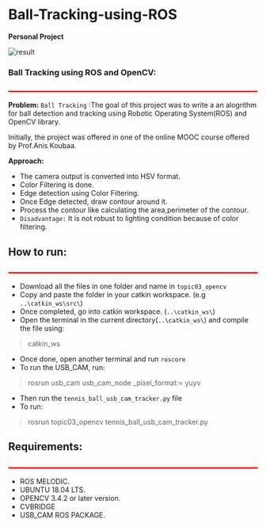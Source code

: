 # Ball-Tracking-using-ROS


  <b> Personal Project </b>
</p>

<img src="results.gif" alt="result" width="1024" height="500"> <br>

### Ball Tracking using ROS and OpenCV:
<img src="include/bar.jpg" alt="bar.jpg" width="1100" height="3"> <br>

**Problem:** 
`Ball Tracking` :The goal of this project was to write a an alogrithm for ball detection and tracking using Robotic Operating System(ROS) and OpenCV library.

Initially, the project was offered in one of the online MOOC course offered by Prof.Anis Koubaa.

**Approach:**
* The camera output is converted into HSV format.
* Color Filtering is done. 
* Edge detection using Color Filtering. 
* Once Edge detected, draw contour around it. 
* Process the contour like calculating the area,perimeter of the contour. 
* `Disadvantage:` It is not robust to lighting condition because of color filtering.

## How to run: 
<img src="include/bar.jpg" alt="bar.jpg" width="1100" height="3"> <br>

* Download all the files in one folder and name in `topic03_opencv`
* Copy and paste the folder in your catkin workspace. (e.g `..\catkin_ws\src\`)
* Once completed, go into catkin workspace. (`..\catkin_ws\`)
* Open the terminal in the current directory(`..\catkin_ws\`) and compile the file using:
> catkin_ws
* Once done, open another terminal and run `roscore`
* To run the USB_CAM, run: 
> rosrun usb_cam usb_cam_node _pixel_format:= yuyv
* Then run the `tennis_ball_usb_cam_tracker.py` file
* To run:
> rosrun topic03_opencv tennis_ball_usb_cam_tracker.py


## Requirements:
<img src="include/bar.jpg" alt="bar.jpg" width="1100" height="3"> <br>
 * ROS MELODIC.
 * UBUNTU 18.04 LTS.
 * OPENCV 3.4.2 or later version.
* CVBRIDGE
 * USB_CAM ROS PACKAGE.


&nbsp;&nbsp;&nbsp;&nbsp;&nbsp;&nbsp;&nbsp;&nbsp;&nbsp;&nbsp;&nbsp;&nbsp;&nbsp;&nbsp;&nbsp;&nbsp;&nbsp;&nbsp;&nbsp;&nbsp;&nbsp;&nbsp;&nbsp;&nbsp;&nbsp;&nbsp;&nbsp;&nbsp;&nbsp;&nbsp;&nbsp;&nbsp;&nbsp;&nbsp;&nbsp;&nbsp;&nbsp;&nbsp;&nbsp;&nbsp;&nbsp;&nbsp;&nbsp;&nbsp;&nbsp;&nbsp;&nbsp;&nbsp;&nbsp;&nbsp;&nbsp;&nbsp;&nbsp;&nbsp;&nbsp;&nbsp;&nbsp;&nbsp;&nbsp;&nbsp;&nbsp;&nbsp;&nbsp;&nbsp;&nbsp;&nbsp;&nbsp;&nbsp;&nbsp;&nbsp;&nbsp;&nbsp;&nbsp;&nbsp;&nbsp;&nbsp;&nbsp;&nbsp;&nbsp;&nbsp;&nbsp;&nbsp;&nbsp;&nbsp;&nbsp;&nbsp;

